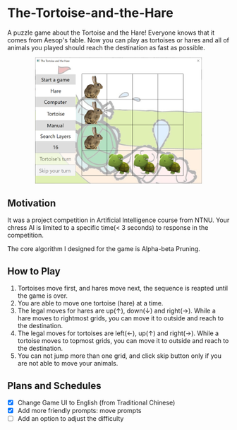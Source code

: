 # The-Tortoise-and-the-Hare
A puzzle game about the Tortoise and the Hare! Everyone knows that it comes from Aesop's fable. Now you can play as tortoises or hares and all of animals you played should reach the destination as fast as possible.
<div align="center">
<img src="docs/Screenshot.png" alt="img" width="75%" />
</div>

## Motivation
It was a project competition in Artificial Intelligence course from NTNU. Your chress AI is limited to a specific time(< 3 seconds) to response in the competition.

The core algorithm I designed for the game is Alpha-beta Pruning.

## How to Play
1. Tortoises move first, and hares move next, the sequence is reapted until the game is over.
2. You are able to move one tortoise (hare) at a time.
3. The legal moves for hares are up(↑), down(↓) and right(→). While a hare moves to rightmost grids, you can move it to outside and reach to the destination.
4. The legal moves for tortoises are left(←), up(↑) and right(→). While a tortoise moves to topmost grids, you can move it to outside and reach to the destination.
5. You can not jump more than one grid, and click skip button only if you are not able to move your animals.
## Plans and Schedules
- [x] Change Game UI to English (from Traditional Chinese)
- [x] Add more friendly prompts: move prompts
- [ ] Add an option to adjust the difficulty 
